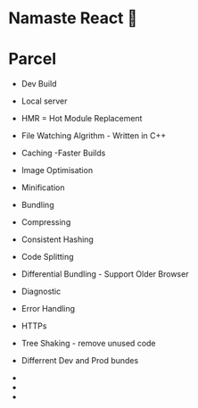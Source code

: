  # Namaste React 🚀


# Parcel
- Dev Build
- Local server
- HMR = Hot Module Replacement
- File Watching Algrithm - Written in C++
- Caching -Faster Builds
- Image Optimisation
- Minification
- Bundling
- Compressing
- Consistent Hashing
- Code Splitting
- Differential Bundling - Support Older Browser
- Diagnostic
- Error Handling
- HTTPs
- Tree Shaking - remove unused code
- Differrent Dev and Prod bundes


- 
- 
- 
